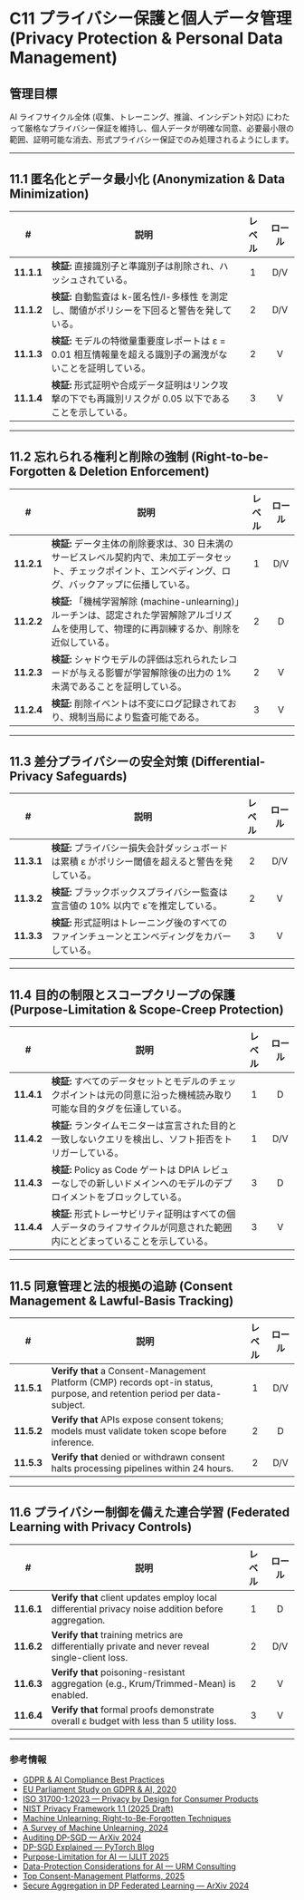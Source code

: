 # C11 プライバシー保護と個人データ管理 (Privacy Protection & Personal Data Management)

## 管理目標

AI ライフサイクル全体 (収集、トレーニング、推論、インシデント対応) にわたって厳格なプライバシー保証を維持し、個人データが明確な同意、必要最小限の範囲、証明可能な消去、形式プライバシー保証でのみ処理されるようにします。

---

## 11.1 匿名化とデータ最小化 (Anonymization & Data Minimization)

| # | 説明 | レベル | ロール |
|:--------:|---------------------------------------------------------------------------------------------------------------------|:---:|:---:|
| **11.1.1** | **検証:** 直接識別子と準識別子は削除され、ハッシュされている。 | 1 | D/V |
| **11.1.2** | **検証:** 自動監査は k-匿名性/l-多様性 を測定し、閾値がポリシーを下回ると警告を発している。 | 2 | D/V |
| **11.1.3** | **検証:** モデルの特徴量重要度レポートは ε = 0.01 相互情報量を超える識別子の漏洩がないことを証明している。 | 2 | V |
| **11.1.4** | **検証:** 形式証明や合成データ証明はリンク攻撃の下でも再識別リスクが 0.05 以下であることを示している。 | 3 | V |

---

## 11.2 忘れられる権利と削除の強制 (Right-to-be-Forgotten & Deletion Enforcement)

| # | 説明 | レベル | ロール |
|:--------:|---------------------------------------------------------------------------------------------------------------------|:---:|:---:|
| **11.2.1** | **検証:** データ主体の削除要求は、30 日未満のサービスレベル契約内で、未加工データセット、チェックポイント、エンベディング、ログ、バックアップに伝播している。 | 1 | D/V |
| **11.2.2** | **検証:** 「機械学習解除 (machine-unlearning)」ルーチンは、認定された学習解除アルゴリズムを使用して、物理的に再訓練するか、削除を近似している。 | 2 | D |
| **11.2.3** | **検証:** シャドウモデルの評価は忘れられたレコードが与える影響が学習解除後の出力の 1% 未満であることを証明している。 | 2 | V |
| **11.2.4** | **検証:** 削除イベントは不変にログ記録されており、規制当局により監査可能である。 | 3 | V

---

## 11.3 差分プライバシーの安全対策 (Differential-Privacy Safeguards)

| # | 説明 | レベル | ロール |
|:--------:|---------------------------------------------------------------------------------------------------------------------|:---:|:---:|
| **11.3.1** | **検証:** プライバシー損失会計ダッシュボードは累積 ε がポリシー閾値を超えると警告を発している。 | 2 | D/V |
| **11.3.2** | **検証:** ブラックボックスプライバシー監査は宣言値の 10% 以内で ε̂ を推定している。 | 2 | V |
| **11.3.3** | **検証:** 形式証明はトレーニング後のすべてのファインチューンとエンベディングをカバーしている。 | 3 | V |

---

## 11.4 目的の制限とスコープクリープの保護 (Purpose-Limitation & Scope-Creep Protection)

| # | 説明 | レベル | ロール |
|:--------:|---------------------------------------------------------------------------------------------------------------------|:---:|:---:|
| **11.4.1** | **検証:** すべてのデータセットとモデルのチェックポイントは元の同意に沿った機械読み取り可能な目的タグを伝達している。 | 1 | D |
| **11.4.2** | **検証:** ランタイムモニターは宣言された目的と一致しないクエリを検出し、ソフト拒否をトリガーしている。 | 1 | D/V |
| **11.4.3** | **検証:** Policy as Code ゲートは DPIA レビューなしでの新しいドメインへのモデルのデプロイメントをブロックしている。 | 3 | D |
| **11.4.4** | **検証:** 形式トレーサビリティ証明はすべての個人データのライフサイクルが同意された範囲内にとどまっていることを示している。 | 3 | V |

---

## 11.5 同意管理と法的根拠の追跡 (Consent Management & Lawful-Basis Tracking)

| # | 説明 | レベル | ロール |
|:--------:|---------------------------------------------------------------------------------------------------------------------|:---:|:---:|
| **11.5.1** | **Verify that** a Consent-Management Platform (CMP) records opt-in status, purpose, and retention period per data-subject. | 1 | D/V |
| **11.5.2** | **Verify that** APIs expose consent tokens; models must validate token scope before inference. | 2 | D |
| **11.5.3** | **Verify that** denied or withdrawn consent halts processing pipelines within 24 hours. | 2 | D/V |

---

## 11.6 プライバシー制御を備えた連合学習 (Federated Learning with Privacy Controls)

| # | 説明 | レベル | ロール |
|:--------:|---------------------------------------------------------------------------------------------------------------------|:---:|:---:|
| **11.6.1** | **Verify that** client updates employ local differential privacy noise addition before aggregation. | 1 | D |
| **11.6.2** | **Verify that** training metrics are differentially private and never reveal single-client loss. | 2 | D/V |
| **11.6.3** | **Verify that** poisoning-resistant aggregation (e.g., Krum/Trimmed-Mean) is enabled. | 2 | V |
| **11.6.4** | **Verify that** formal proofs demonstrate overall ε budget with less than 5 utility loss. | 3 | V |

---

### 参考情報

* [GDPR & AI Compliance Best Practices](https://www.exabeam.com/explainers/gdpr-compliance/the-intersection-of-gdpr-and-ai-and-6-compliance-best-practices/)
* [EU Parliament Study on GDPR & AI, 2020](https://www.europarl.europa.eu/RegData/etudes/STUD/2020/641530/EPRS_STU%282020%29641530_EN.pdf)
* [ISO 31700-1:2023 — Privacy by Design for Consumer Products](https://www.iso.org/standard/84977.html)
* [NIST Privacy Framework 1.1 (2025 Draft)](https://www.nist.gov/privacy-framework)
* [Machine Unlearning: Right-to-Be-Forgotten Techniques](https://www.kaggle.com/code/tamlhp/machine-unlearning-the-right-to-be-forgotten)
* [A Survey of Machine Unlearning, 2024](https://arxiv.org/html/2209.02299v6)
* [Auditing DP-SGD — ArXiv 2024](https://arxiv.org/html/2405.14106v4)
* [DP-SGD Explained — PyTorch Blog](https://medium.com/pytorch/differential-privacy-series-part-1-dp-sgd-algorithm-explained-12512c3959a3)
* [Purpose-Limitation for AI — IJLIT 2025](https://academic.oup.com/ijlit/article/doi/10.1093/ijlit/eaaf003/8121663)
* [Data-Protection Considerations for AI — URM Consulting](https://www.urmconsulting.com/blog/data-protection-considerations-for-artificial-intelligence-ai)
* [Top Consent-Management Platforms, 2025](https://www.enzuzo.com/blog/best-consent-management-platforms)
* [Secure Aggregation in DP Federated Learning — ArXiv 2024](https://arxiv.org/abs/2407.19286)
